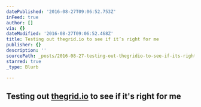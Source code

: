 ```yaml
---
datePublished: '2016-08-27T09:06:52.753Z'
inFeed: true
author: []
via: {}
dateModified: '2016-08-27T09:06:52.468Z'
title: Testing out thegrid.io to see if it’s right for me
publisher: {}
description: ''
sourcePath: _posts/2016-08-27-testing-out-thegridio-to-see-if-its-right-for-me.md
starred: true
_type: Blurb

---
```

## Testing out [thegrid.io][0] to see if it's right for me

[0]: http://thegrid.io/ "thegrid.io"